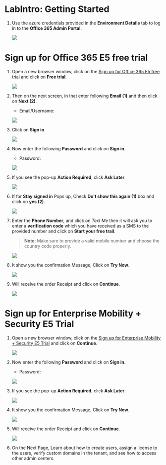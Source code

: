# LabIntro: Getting Started

1. Use the azure credentials provided in the **Environment Details** tab to log in to the **Office 365 Admin Portal**.
   

    ![](Images/envdetails.png)

# Sign up for Office 365 E5 free trial

1. Open a new browser window, click on the [Sign up for Office 365 E5 free trial](https://www.microsoft.com/en-us/microsoft-365/enterprise/office-365-e5) and click on **Free trial**.

   ![](Images/Ms900-01.png)

1. Then on the next screen, in that enter following **Email (1)** and then click on **Next (2)**.

   * Email/Username: <inject key="AzureAdUserEmail"></inject> 

   ![](Images/Ms900-03.png)

1. Click on **Sign in**.

   ![](Images/ms900-2.png)
   
1. Now enter the following **Password** and click on **Sign in**.

   * Password: <inject key="AzureAdUserPassword"></inject>
   
   ![](Images/pass.png)

1. If you see the pop-up **Action Required**, click **Ask Later**.

   ![](Images/asklater.png)
   
1. If for **Stay signed in** Pops up, Check **Do't show this again (1)** box and click on **yes (2)**.   

    ![](Images/stayin.png)

1. Enter the **Phone Number**, and click on *Text Me* then it will ask you to enter a **verification code** which you have received as a SMS to the provided number and click on **Start your free trail**.
   >**Note**: Make sure to provide a valid mobile number and choose the country code properly.

   ![](Images/Ms900-06.png)

1. It show you the confirmation Message, Click on **Try Now**.

   ![](Images/Ms900-07.png)

1. Will receive the order Receipt and click on **Continue**.

   ![](Images/Ms900-08.png)
   
# Sign up for Enterprise Mobility + Security E5 Trial

1. Open a new browser window, click on the [Sign up for Enterprise Mobility + Security E5 Trial](https://go.microsoft.com/fwlink/p/?LinkID=2188847&clcid=0x409&culture=en-us&country=US) and click on **Continue**.

   ![](Images/ms900-1.png)   
   
1. Now enter the following **Password** and click on **Sign in**.

   * Password: <inject key="AzureAdUserPassword"></inject>
   
   ![](Images/pass.png)
   
1. If you see the pop-up **Action Required**, click **Ask Later**.

   ![](Images/asklater.png)
   
1. It show you the confirmation Message, Click on **Try Now**.  

   ![](Images/ms900Etrynow.png)

1. Will receive the order Receipt and click on **Continue**.

   ![](Images/Ms900-E.png)
   
1. On the Next Page, Learn about how to create users, assign a license to the users, verify custom domains in the tenant, and see how to access other admin centers.    

   


